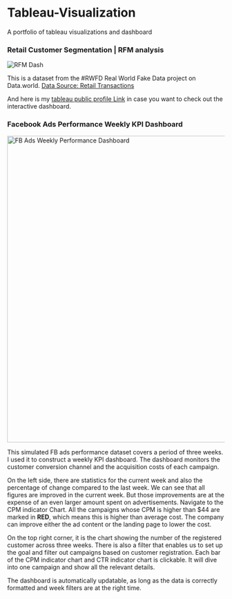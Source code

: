 # Tableau-Visualization
A portfolio of tableau visualizations and dashboard


### Retail Customer Segmentation | RFM analysis
![RFM Dash](https://user-images.githubusercontent.com/102925575/166171161-7880b4e4-5f08-4f66-b254-fd31f837aaa9.png)

This is a dataset from the #RWFD Real World Fake Data project on Data.world. [Data Source: Retail Transactions](https://data.world/markbradbourne/rwfd-real-world-fake-data/workspace/file?filename=Retail+Transactions.csv)

And here is my [tableau public profile Link](https://public.tableau.com/app/profile/yiqi.yang8042) in case you want to check out the interactive dashboard.

### Facebook Ads Performance Weekly KPI Dashboard
<img width="709" alt="FB Ads Weekly Performance Dashboard" src="https://user-images.githubusercontent.com/102925575/161469328-e474ea3e-65f1-41b7-8b03-7e1008f59d96.PNG">

This simulated FB ads performance dataset covers a period of three weeks. I used it to construct a weekly KPI dashboard. The dashboard monitors the customer conversion channel and the acquisition costs of each campaign.

On the left side, there are statistics for the current week and also the percentage of change compared to the last week. We can see that all figures are improved in the current week. But those improvements are at the expense of an even larger amount spent on advertisements. Navigate to the CPM indicator Chart. All the campaigns whose CPM is higher than $44 are marked in **RED**, which means this is higher than average cost. The company can improve either the ad content or the landing page to lower the cost.

On the top right corner, it is the chart showing the number of the registered customer across three weeks. There is also a filter that enables us to set up the goal and filter out campaigns based on customer registration. Each bar of the CPM indicator chart and CTR indicator chart is clickable. It will dive into one campaign and show all the relevant details.

The dashboard is automatically updatable, as long as the data is correctly formatted and week filters are at the right time.
